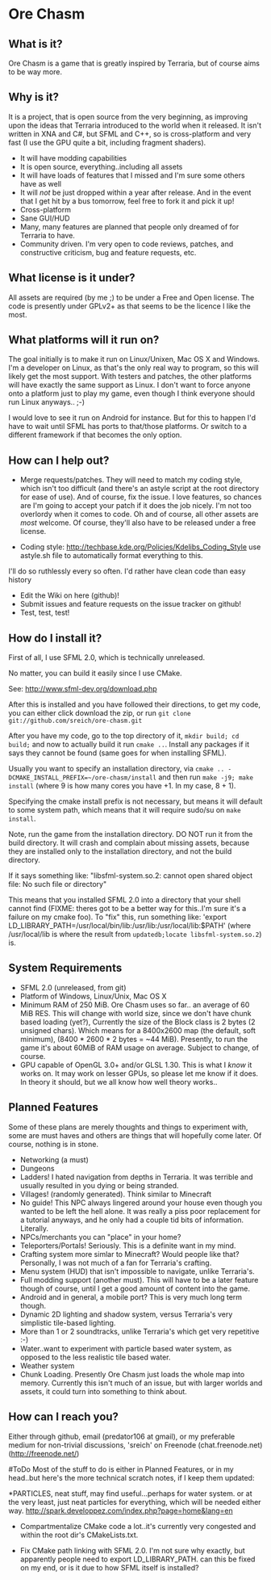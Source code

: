 # Ore Chasm

## What is it?

Ore Chasm is a game that is greatly inspired by Terraria, but of course aims to
be way more.

## Why is it?

It is a project, that is open source from the very beginning, as improving upon
the ideas that Terraria introduced to the world when it released. It isn't
written in XNA and C#, but SFML and C++, so is cross-platform and very fast (I
use the GPU quite a bit, including fragment shaders).

* It will have modding capabilities
* It is open source, everything..including all assets
* It will have loads of features that I missed and I'm sure some others have as
well
* It will *not* be just dropped within a year after release. And in the event
that I get hit by a bus tomorrow, feel free to fork it and pick it up!
* Cross-platform
* Sane GUI/HUD
* Many, many features are planned that people only dreamed of for Terraria to
have.
* Community driven. I'm very open to code reviews, patches, and constructive
criticism, bug and feature requests, etc.


## What license is it under?

All assets are required (by me ;) to be under a Free and Open license.
The code is presently under GPLv2+ as that seems to be the licence
I like the most.

## What platforms will it run on?

The goal initially is to make it run on Linux/Unixen, Mac OS X and Windows.
I'm a developer on Linux, as that's the only real way to program, so this
will likely get the most support. With testers and patches, the other platforms
will have exactly the same support as Linux. I don't want to force anyone onto a
platform just to play my game, even though I think everyone should run Linux
anyways.. ;-)

I would love to see it run on Android for instance. But for this to happen
I'd have to wait until SFML has ports to that/those platforms. Or switch
to a different framework if that becomes the only option.

## How can I help out?

* Merge requests/patches. They will need to match my coding style, which isn't too
difficult (and there's an astyle script at the root directory for ease of use).
And of course, fix the issue. I love features, so chances are I'm going to accept
your patch if it does the job nicely. I'm not too overlordy when it comes to code.
Oh and of course, all other assets are *most* welcome. Of course, they'll also
have to be released under a free license.

* Coding style:  http://techbase.kde.org/Policies/Kdelibs_Coding_Style
use astyle.sh file to automatically format everything to this.

I'll do so ruthlessly every so often. I'd rather have clean code than easy history

* Edit the Wiki on here (github)!
* Submit issues and feature requests on the issue tracker on github!
* Test, test, test!

## How do I install it?
First of all, I use SFML 2.0, which is technically unreleased.

No matter, you can build it easily since I use CMake.

See: http://www.sfml-dev.org/download.php

After this is installed and you have followed their directions, to get my code,
you can either click download the zip, or run
`git clone git://github.com/sreich/ore-chasm.git`

After you have my code, go to the top directory of it, `mkdir build; cd build;`
and now to actually build it run `cmake ..`. Install any packages if it says
 they cannot be found (same goes for when installing SFML).

Usually you want to specify an installation directory, via
`cmake .. -DCMAKE_INSTALL_PREFIX=~/ore-chasm/install` and then run
`make -j9; make install` (where 9 is how many cores you have +1.
In my case, 8 + 1).

Specifying the cmake install prefix is not necessary, but means it will
 default to some system path, which means that it will require sudo/su on
`make install`.

Note, run the game from the installation directory. DO NOT run it from the
build directory. It will crash and complain about missing assets, because they
are installed only to the installation directory, and not the build directory.

If it says something like:
"libsfml-system.so.2: cannot open shared object file: No such file or directory"

This means that you installed SFML 2.0 into a directory that your shell cannot
find (FIXME: theres got to be a better way for this..I'm sure it's a failure on my
cmake foo).
To "fix" this, run something like:
 'export LD_LIBRARY_PATH=/usr/local/bin/lib:/usr/lib:/usr/local/lib:$PATH'
(where /usr/local/lib is where the result from
 `updatedb;locate libsfml-system.so.2`) is.


## System Requirements
* SFML 2.0 (unreleased, from git)
* Platform of Windows, Linux/Unix, Mac OS X
* Minimum RAM of 250 MiB. Ore Chasm uses so far.. an average of 60 MiB RES.
This will change with world size, since we don't have chunk based loading
(yet?), Currently the size of the Block class is 2 bytes (2 unsigned chars).
Which means for a 8400x2600 map (the default, soft minimum), (8400 \* 2600 \*
2 bytes = ~44 MiB). Presently, to run the game it's about 60MiB of RAM usage on
average. Subject to change, of course.
* GPU capable of OpenGL 3.0+ and/or GLSL 1.30. This is what I *know* it works
on. It may work on lesser GPUs, so please let me know if it does. In theory it
should, but we all know how well theory works..



## Planned Features
Some of these plans are merely thoughts and things to experiment with, some are
must haves and others are things that will hopefully come later. Of course,
nothing is in stone.

* Networking (a must)
* Dungeons
* Ladders! I hated navigation from depths in Terraria. It was terrible and
usually resulted in you dying or being stranded.
* Villages! (randomly generated). Think similar to Minecraft
* No guide! This NPC always lingered around your house even though you wanted to
be left the hell alone. It was really a piss poor replacement for a tutorial
anyways, and he only had a couple tid bits of information. Literally.
* NPCs/merchants you can "place" in your home?
* Teleporters/Portals! Seriously. This is a definite want in my mind.
* Crafting system more simlar to Minecraft? Would people like that? Personally,
I was not much of a fan for Terraria's crafting.
* Menu system (HUD) that isn't impossible to navigate, unlike Terraria's.
* Full modding support (another must). This will have to be a later feature
though of course, until I get a good amount of content into the game.
* Android and in general, a mobile port? This is very much long term though.
* Dynamic 2D lighting and shadow system, versus Terraria's very simplistic
tile-based lighting.
* More than 1 or 2 soundtracks, unlike Terraria's which get very repetitive :-)
* Water..want to experiment with particle based water system, as opposed to the
less realistic tile based water.
* Weather system
* Chunk Loading. Presently Ore Chasm just loads the whole map into memory.
Currently this isn't much of an issue, but with larger worlds and assets,
it could turn into something to think about.

## How can I reach you?
Either through github, email (predator106 at gmail), or my preferable medium for
non-trivial discussions, 'sreich' on Freenode (chat.freenode.net)
(http://freenode.net/)


#ToDo
Most of the stuff to do is either in Planned Features, or in my head..but here's
the more technical scratch notes, if I keep them updated:

*PARTICLES, neat stuff, may find useful...perhaps for water system. or at the
very least, just neat particles for everything, which will be needed either way.
http://spark.developpez.com/index.php?page=home&lang=en

* Compartmentalize CMake code a lot..it's currently very congested and within
the root dir's CMakeLists.txt.

* Fix CMake path linking with SFML 2.0. I'm not sure why exactly, but
apparently people need to export LD_LIBRARY_PATH. can this be fixed
on my end, or is it due to how SFML itself is installed?
